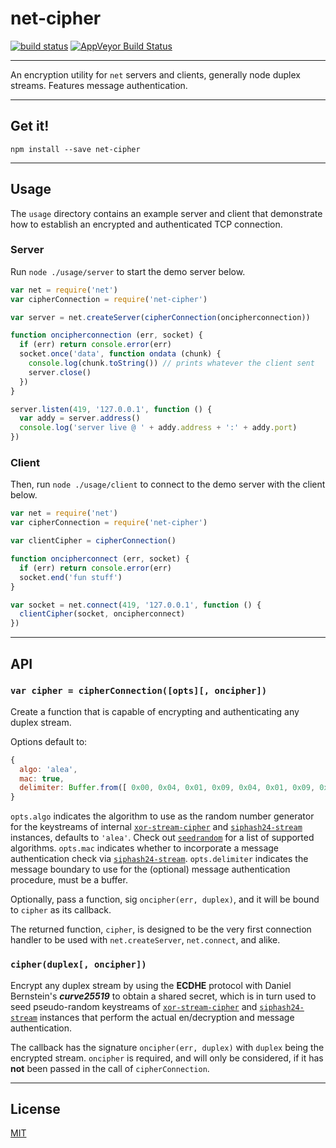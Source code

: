 # net-cipher

[![build status](http://img.shields.io/travis/chiefbiiko/net-cipher.svg?style=flat)](http://travis-ci.org/chiefbiiko/net-cipher) [![AppVeyor Build Status](https://ci.appveyor.com/api/projects/status/github/chiefbiiko/net-cipher?branch=master&svg=true)](https://ci.appveyor.com/project/chiefbiiko/net-cipher)

***

An encryption utility for `net` servers and clients, generally node duplex streams. Features message authentication.

***

## Get it!

```
npm install --save net-cipher
```

***

## Usage

The `usage` directory contains an example server and client that demonstrate how to establish an encrypted and authenticated TCP connection.

### Server

Run `node ./usage/server` to start the demo server below.

``` js
var net = require('net')
var cipherConnection = require('net-cipher')

var server = net.createServer(cipherConnection(oncipherconnection))

function oncipherconnection (err, socket) {
  if (err) return console.error(err)
  socket.once('data', function ondata (chunk) {
    console.log(chunk.toString()) // prints whatever the client sent
    server.close()
  })
}

server.listen(419, '127.0.0.1', function () {
  var addy = server.address()
  console.log('server live @ ' + addy.address + ':' + addy.port)
})
```

### Client

Then, run `node ./usage/client` to connect to the demo server with the client below.

``` js
var net = require('net')
var cipherConnection = require('net-cipher')

var clientCipher = cipherConnection()

function oncipherconnect (err, socket) {
  if (err) return console.error(err)
  socket.end('fun stuff')
}

var socket = net.connect(419, '127.0.0.1', function () {
  clientCipher(socket, oncipherconnect)
})
```

***

## API

### `var cipher = cipherConnection([opts][, oncipher])`

Create a function that is capable of encrypting and authenticating any duplex stream.

Options default to:

``` js
{
  algo: 'alea',
  mac: true,
  delimiter: Buffer.from([ 0x00, 0x04, 0x01, 0x09, 0x04, 0x01, 0x09, 0x00 ])
}
```

`opts.algo` indicates the algorithm to use as the random number generator for the keystreams of internal [`xor-stream-cipher`](https://github.com/chiefbiiko/xor-stream-cipher) and [`siphash24-stream`](https://github.com/chiefbiiko/siphash24-stream) instances, defaults to `'alea'`. Check out  [`seedrandom`](https://github.com/davidbau/seedrandom#other-fast-prng-algorithms) for a list of supported algorithms. `opts.mac` indicates whether to incorporate a message authentication check via [`siphash24-stream`](https://github.com/chiefbiiko/siphash24-stream). `opts.delimiter` indicates the message boundary to use for the (optional) message authentication procedure, must be a buffer.

Optionally, pass a function, sig `oncipher(err, duplex)`, and it will be bound to `cipher` as its callback.

The returned function, `cipher`, is designed to be the very first connection handler to be used with `net.createServer`, `net.connect`, and alike.

### `cipher(duplex[, oncipher])`

Encrypt any duplex stream by using the **ECDHE** protocol with Daniel Bernstein's **_curve25519_** to obtain a shared secret, which is in turn used to seed pseudo-random keystreams of [`xor-stream-cipher`](https://github.com/chiefbiiko/xor-stream-cipher) and [`siphash24-stream`](https://github.com/chiefbiiko/siphash24-stream) instances that perform the actual en/decryption and message authentication.

The callback has the signature `oncipher(err, duplex)` with `duplex` being the encrypted stream. `oncipher` is required, and will only be considered, if it has **not** been passed in the call of `cipherConnection`.

***

## License

[MIT](./license.md)

